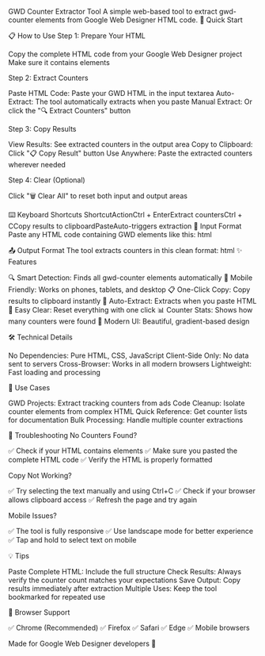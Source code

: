 GWD Counter Extractor Tool
A simple web-based tool to extract gwd-counter elements from Google Web Designer HTML code.
🚀 Quick Start

📋 How to Use
Step 1: Prepare Your HTML

Copy the complete HTML code from your Google Web Designer project
Make sure it contains <gwd-counter> elements

Step 2: Extract Counters

Paste HTML Code: Paste your GWD HTML in the input textarea
Auto-Extract: The tool automatically extracts when you paste
Manual Extract: Or click the "🔍 Extract Counters" button

Step 3: Copy Results

View Results: See extracted counters in the output area
Copy to Clipboard: Click "📋 Copy Result" button
Use Anywhere: Paste the extracted counters wherever needed

Step 4: Clear (Optional)

Click "🗑️ Clear All" to reset both input and output areas

⌨️ Keyboard Shortcuts
ShortcutActionCtrl + EnterExtract countersCtrl + CCopy results to clipboardPasteAuto-triggers extraction
📄 Input Format
Paste any HTML code containing GWD elements like this:
html<gwd-google-ad id="gwd-ad">
<gwd-pagedeck>

<!-- Your ad content -->
</gwd-pagedeck>
<gwd-counter name="hdr-embd-lnk_1"></gwd-counter>
<gwd-counter name="cta-embd-lnk_1"></gwd-counter>
<gwd-counter name="vid_start"></gwd-counter>
</gwd-google-ad>
📤 Output Format
The tool extracts counters in this clean format:
html<gwd-counter name="hdr-embd-lnk_1"></gwd-counter><gwd-counter name="cta-embd-lnk_1"></gwd-counter><gwd-counter name="vid_start"></gwd-counter>
✨ Features

🔍 Smart Detection: Finds all gwd-counter elements automatically
📱 Mobile Friendly: Works on phones, tablets, and desktop
📋 One-Click Copy: Copy results to clipboard instantly
🎯 Auto-Extract: Extracts when you paste HTML
🧹 Easy Clear: Reset everything with one click
📊 Counter Stats: Shows how many counters were found
🎨 Modern UI: Beautiful, gradient-based design

🛠️ Technical Details

No Dependencies: Pure HTML, CSS, JavaScript
Client-Side Only: No data sent to servers
Cross-Browser: Works in all modern browsers
Lightweight: Fast loading and processing

🎯 Use Cases

GWD Projects: Extract tracking counters from ads
Code Cleanup: Isolate counter elements from complex HTML
Quick Reference: Get counter lists for documentation
Bulk Processing: Handle multiple counter extractions

🔧 Troubleshooting
No Counters Found?

✅ Check if your HTML contains <gwd-counter> elements
✅ Make sure you pasted the complete HTML code
✅ Verify the HTML is properly formatted

Copy Not Working?

✅ Try selecting the text manually and using Ctrl+C
✅ Check if your browser allows clipboard access
✅ Refresh the page and try again

Mobile Issues?

✅ The tool is fully responsive
✅ Use landscape mode for better experience
✅ Tap and hold to select text on mobile

💡 Tips

Paste Complete HTML: Include the full <gwd-google-ad> structure
Check Results: Always verify the counter count matches your expectations
Save Output: Copy results immediately after extraction
Multiple Uses: Keep the tool bookmarked for repeated use

🎨 Browser Support

✅ Chrome (Recommended)
✅ Firefox
✅ Safari
✅ Edge
✅ Mobile browsers

Made for Google Web Designer developers 🚀
